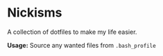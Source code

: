 # Nickisms

A collection of dotfiles to make my life easier.

**Usage:**
Source any wanted files from `.bash_profile`